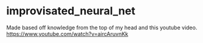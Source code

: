 # improvisated_neural_net
Made based off knowledge from the top of my head and this youtube video. https://www.youtube.com/watch?v=aircAruvnKk
